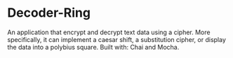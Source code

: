 # Decoder-Ring

An application that encrypt and decrypt text data using a cipher.
More specifically, it can implement a caesar shift, a substitution cipher, or display the data into a polybius square.
Built with: Chai and Mocha.
